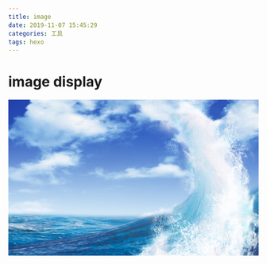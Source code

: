 ```yaml
---
title: image
date: 2019-11-07 15:45:29
categories: 工具
tags: hexo
---
```

# image display
![show image](image/image_test.jpg)